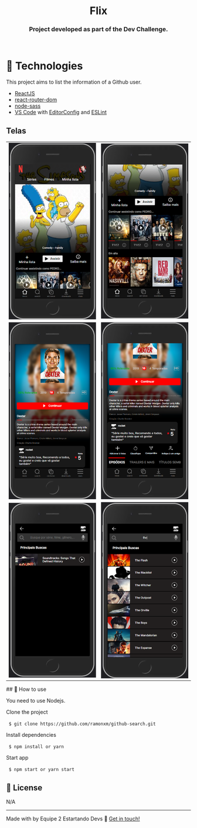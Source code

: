 <h1 align="center">
    Flix
</h1>
  <h3 align="center"> Project developed as part of the Dev Challenge.</h3>
<br>

# 🚀 Technologies

This project aims to list the information of a Github user.

- [ReactJS](https://reactjs.org/)
- [react-router-dom](https://github.com/ReactTraining/react-router)
- [node-sass](https://www.npmjs.com/package/node-sass)
- [VS Code](vscode) with [EditorConfig](vceditconfig) and [ESLint](vceslint)

## Telas

  <table>
    <tr>
      <td><img width="240" alt="home screen" src="public/assets/Readme/Home-top.PNG"></td>
      <td><img width="240" alt="home screen" src="public/assets/Readme/Home-bottom.PNG"></td>
    </tr>
    <tr>
      <td><img width="240" alt="description screen" src="public/assets/Readme/Description-top.PNG"></td>
      <td><img width="240" alt="description screen" src="public/assets/Readme/Description-bottom.PNG"></td>
    </tr> 
    <tr>
      <td><img width="240" alt="search screen before type search" src="public/assets/Readme/Search.PNG"></td>
      <td><img width="240" alt="search screen after type search" src="public/assets/Readme/Search-search.PNG"></td>
    </tr> 
  </table>
## 👋 How to use

You need to use Nodejs.

Clone the project

` $ git clone https://github.com/ramonxm/github-search.git`

Install dependencies

` $ npm install or yarn`

Start app

` $ npm start or yarn start`

## 📝 License

N/A

---

Made with by Equipe 2 Estartando Devs 👋 [Get in touch!](https://estartandodevs.com.br/)
